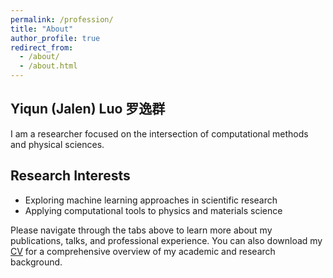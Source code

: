 ```yaml
---
permalink: /profession/
title: "About"
author_profile: true
redirect_from: 
  - /about/
  - /about.html
---
```


## Yiqun (Jalen) Luo 罗逸群

I am a researcher focused on the intersection of computational methods and physical sciences.

## Research Interests
- Exploring machine learning approaches in scientific research
- Applying computational tools to physics and materials science

Please navigate through the tabs above to learn more about my publications, talks, and professional experience.
You can also download my [CV](/files/CV2025.pdf) for a comprehensive overview of my academic and research background.
